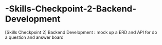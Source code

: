 # -Skills-Checkpoint-2-Backend-Development
[Skills Checkpoint 2] Backend Development : mock up a ERD and API for do a question and answer board
